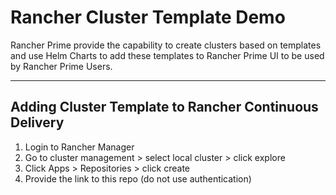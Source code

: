 # Rancher Cluster Template Demo

Rancher Prime provide the capability to create clusters based on templates and use Helm Charts to add these templates to Rancher Prime UI to be used by Rancher Prime Users.

---

## Adding Cluster Template to Rancher Continuous Delivery

1. Login to Rancher Manager
2. Go to cluster management > select local cluster > click explore
3. Click Apps > Repositories > click create
4. Provide the link to this repo (do not use authentication)